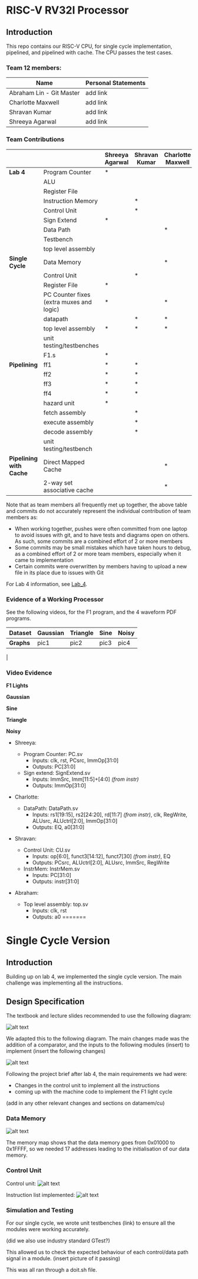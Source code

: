 # RISC-V RV32I Processor

## Introduction
This repo contains our RISC-V CPU, for single cycle implementation, pipelined, and pipelined with cache. The CPU passes the test cases.


### Team 12 members:

| Name   | Personal Statements |    
|------------|-----------------|
| Abraham Lin - Git Master | add link |      
| Charlotte Maxwell | add link|
| Shravan Kumar     |add link |
| Shreeya Agarwal   |add link |


### Team Contributions
|          |                 | Shreeya Agarwal | Shravan Kumar | Charlotte Maxwell | Abraham Lin| 
|----------|----------------|-----------------|---------------|-------------------|------------|
| **Lab 4**| Program Counter| * |               |                  |            |
|          | ALU            |    |               |                   |           |
|          | Register File  |           |               |                   |           |
|          | Instruction Memory  |      | *              |                   |           |
|          | Control Unit  |      |*               |                   |           |
|          | Sign Extend  |   *   |               |                   |           |
|          | Data Path  |     |               |   *                |           |
|          | Testbench  |      |               |                   |        *   |
|          | top level assembly  |      |               |                   |   *        |
| **Single Cycle**| Data Memory  |      |               |   *                |           |
| | Control Unit  |      |  *             |                   |           |
| | Register File | *     |             |                   |           |
| | PC Counter fixes (extra muxes and logic)  |*      |             |     *              |           |
| | datapath  |      | *            |     *              |        *   |
| | top level assembly  | *     | *            |     *              |        *   |
| | unit testing/testbenches  |      |             |                   |        *   |
| | F1.s  | *     |             |                   |        *   |
|**Pipelining** |ff1  |  *    | *            |                   |           |
| |ff2  | *     |            * |                   |           |
| |ff3  | *     |             *|                   |           |
| |ff4  | *     |            * |                   |           |
| |hazard unit  | *     |             |                   |   *        |
| | fetch assembly  |      |  *           |                   |   *        |
| | execute assembly  |      |  *           |                   |    *       |
| | decode assembly  |      |  *           |                   |      *     |
| | unit testing/testbench  |      |             |                   |      *     |
| **Pipelining with Cache** | Direct Mapped Cache  |      |             |        *           |          |
|  | 2-way set associative cache  |      |             |        *           |           |

Note that as team members all frequently met up together, the above table and commits do not accurately represent the individual contribution of team members as:

 - When working together, pushes were often committed from one laptop to avoid issues with git, and to have tests and diagrams open on others. As such, some commits are a combined effort of 2 or more members
- Some commits may be small mistakes which have taken hours to debug, as a combined effort of 2 or more team members, especially when it came to implementation
- Certain commits were overwritten by members having to upload a new file in its place due to issues with Git


For Lab 4 information, see [Lab_4](./Specifications//Lab_4.md).

### Evidence of a Working Processor

See the following videos, for the F1 program, and the 4 waveform PDF programs.

| Dataset        | Gaussian |  Triangle |  Sine | Noisy | 
|--------|------------|------------|------------|--------------|
| **Graphs**|  pic1         | pic2          | pic3          |pic4
| 

### Video Evidence

**F1 Lights**

**Gaussian**

**Sine**

**Triangle**

**Noisy**




- Shreeya:
    - Program Counter: PC.sv
        - Inputs: clk, rst, PCsrc, ImmOp[31:0]
        - Outputs: PC[31:0]
    - Sign extend: SignExtend.sv
        - Inputs: ImmSrc, Imm[11:5]+[4:0] _(from instr)_
        - Outputs: ImmOp[31:0]

- Charlotte:
    - DataPath: DataPath.sv
        - Inputs: rs1[19:15], rs2[24:20], rd[11:7] _(from instr)_, clk, RegWrite, ALUsrc, ALUctrl[2:0], ImmOp[31:0]
        - Outputs: EQ, a0[31:0]

- Shravan:
    - Control Unit: CU.sv
        - Inputs: op[6:0], funct3[14:12], funct7[30] _(from instr)_, EQ
        - Outputs: PCsrc, ALUctrl[2:0], ALUsrc, ImmSrc, RegWrite
    - InstrMem: InstrMem.sv
        - Inputs: PC[31:0]
        - Outputs: instr[31:0] 
- Abraham:
    - Top level assembly: top.sv
        - Inputs: clk, rst
        - Outputs: a0 
=======


# Single Cycle Version

## Introduction

Building up on lab 4, we implemented the single cycle version. The main challenge was implementing all the instructions.

## Design Specification

The textbook and lecture slides recommended to use the following diagram: 

![alt text](images/image.png)

We adapted this to the following diagram. The main changes made was the addition of a comparator, and the inputs to the following modules (insert) to implement (insert the following changes)

![alt text](images/pipelinedesign.jpg)

Following the project brief after lab 4, the main requirements we had were:

 - Changes in the control unit to implement all the instructions
 - coming up with the machine code to implement the F1 light cycle

 (add in any other relevant changes and sections on datamem/cu)

 ### Data Memory

 ![alt text](images/image-1.png)

The memory map shows that the data memory goes from 0x01000 to 0x1FFFF, so we needed 17 addresses leading to the initialisation of our data memory.

 ### Control Unit

 Control unit:
 ![alt text](images/image-2.png)

Instruction list implemented:
 ![alt text](images/image-3.png)

 ### Simulation and Testing

 For our single cycle, we wrote unit testbenches (link) to ensure all the modules were working accurately.

 (did we also use industry standard GTest?)

 This allowed us to check the expected behaviour of each control/data path signal in a module. (insert picture of it passing)

 This was all ran through a doit.sh file.

